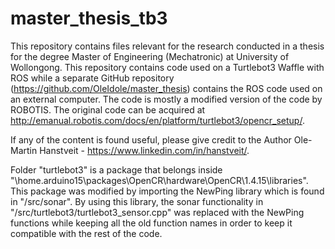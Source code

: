 # master_thesis_tb3
This repository contains files relevant for the research conducted in a thesis for the degree Master of Engineering (Mechatronic) at University of Wollongong. This repository contains code used on a Turtlebot3 Waffle with ROS while a separate GitHub repository (https://github.com/OleIdole/master_thesis) contains the ROS code used on an external computer. The code is mostly a modified version of the code by ROBOTIS. The original code can be acquired at http://emanual.robotis.com/docs/en/platform/turtlebot3/opencr_setup/.

If any of the content is found useful, please give credit to the Author Ole-Martin Hanstveit - https://www.linkedin.com/in/hanstveit/.

Folder "turtlebot3" is a package that belongs inside "\home\.arduino15\packages\OpenCR\hardware\OpenCR\1.4.15\libraries". This package was modified by importing the NewPing library which is found in "/src/sonar". By using this library, the sonar functionality in "/src/turtlebot3/turtlebot3_sensor.cpp" was replaced with the NewPing functions while keeping all the old function names in order to keep it compatible with the rest of the code.
